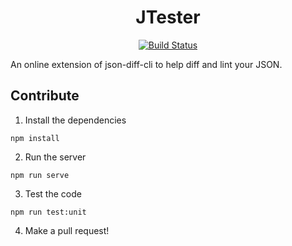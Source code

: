 <h1 align="center">JTester</h1>

<p align="center">
  <a href="https://travis-ci.org/j-tester/jtester" target="_blank" rel="noopener noreferrer"><img src="https://img.shields.io/travis/j-tester/jtester.svg" alt="Build Status"></a>
</p>

An online extension of json-diff-cli to help diff and lint your JSON.

## Contribute
1. Install the dependencies
```
npm install
```
2. Run the server
```
npm run serve
```
3. Test the code
```
npm run test:unit
```
4. Make a pull request!
